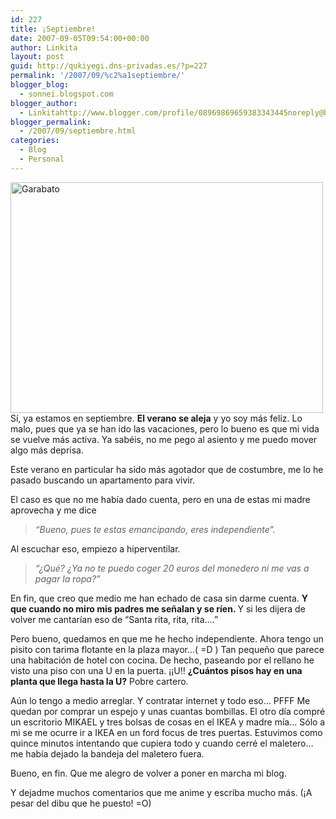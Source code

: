 ```yaml
---
id: 227
title: ¡Septiembre!
date: 2007-09-05T09:54:00+00:00
author: Linkita
layout: post
guid: http://qukiyegi.dns-privadas.es/?p=227
permalink: '/2007/09/%c2%a1septiembre/'
blogger_blog:
  - sonnei.blogspot.com
blogger_author:
  - Linkitahttp://www.blogger.com/profile/08969869659383343445noreply@blogger.com
blogger_permalink:
  - /2007/09/septiembre.html
categories:
  - Blog
  - Personal
---
```

[<img src="http://farm2.static.flickr.com/1213/1297244058_bd2dd2dfcb.jpg" alt="Garabato" height="369" width="500" />](http://www.flickr.com/photos/linkita/1297244058/)  
Sí, ya estamos en septiembre. <span style="font-weight: bold;">El verano se aleja</span> y yo soy más feliz. Lo malo, pues que ya se han ido las vacaciones, pero lo bueno es que mi vida se vuelve más activa. Ya sabéis, no me pego al asiento y me puedo mover algo más deprisa.

Este verano en particular ha sido más agotador que de costumbre, me lo he pasado buscando un apartamento para vivir.

El caso es que no me había dado cuenta, pero en una de estas mi madre aprovecha y me dice  


<blockquote style="font-style: italic;">
  &#8220;Bueno, pues te estas emancipando, eres independiente&#8221;.</p>
</blockquote>

Al escuchar eso, empiezo a hiperventilar.  


<blockquote style="font-style: italic;">
  &#8220;¿Qué? ¿Ya no te puedo coger 20 euros del monedero ni me vas a pagar la ropa?&#8221;</p>
</blockquote>

En fin, que creo que medio me han echado de casa sin darme cuenta. <span style="font-weight: bold;">Y que cuando no miro mis padres me señalan y se ríen. </span>Y si les dijera de volver me cantarían eso de &#8220;Santa rita, rita, rita&#8230;.&#8221;

Pero bueno, quedamos en que me he hecho independiente. Ahora tengo un pisito con tarima flotante en la plaza mayor&#8230;( =D ) Tan pequeño que parece una habitación de hotel con cocina. De hecho, paseando por el rellano he visto una piso con una U en la puerta. ¡¡U!! <span style="font-weight: bold;">¿Cuántos pisos hay en una planta que llega hasta la U?</span> Pobre cartero.

Aún lo tengo a medio arreglar. Y contratar internet y todo eso&#8230; PFFF Me quedan por comprar un espejo y unas cuantas bombillas. El otro día compré un escritorio MIKAEL y tres bolsas de cosas en el IKEA y madre mía&#8230; Sólo a mi se me ocurre ir a IKEA en un ford focus de tres puertas. Estuvimos como quince minutos intentando que cupiera todo y cuando cerré el maletero&#8230; me había dejado la bandeja del maletero fuera.

Bueno, en fin. Que me alegro de volver a poner en marcha mi blog.

Y dejadme muchos comentarios que me anime y escriba mucho más. (¡A pesar del dibu que he puesto! =O)